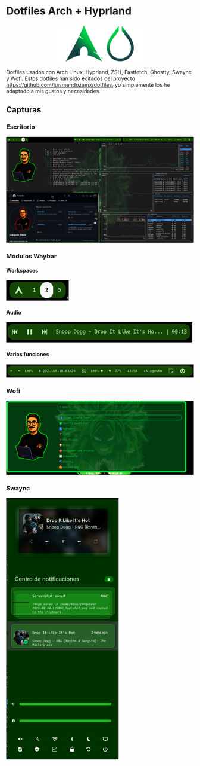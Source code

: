 # Dotfiles Arch + Hyprland

<p style="text-align:center;"><img src="img/arch-hypr-green.png" style="width: 50%;"></p>


Dotfiles usados con Arch Linux, Hyprland, ZSH, Fastfetch, Ghostty, Swaync y Wofi.
Estos dotfiles han sido editados del proyecto https://github.com/luismendozamx/dotfiles, yo simplemente los he adaptado a mis gustos y necesidades.
## Capturas

### Escritorio
![Escritorio Arch + Hyprland](img/escritorio-green.png)

### Módulos Waybar

#### Workspaces
![Workspaces Waybar](img/workspaces-green.png)
#### Audio
![Audio Waybar](img/audio-waybar-green.png)
#### Varias funciones
![Módulo Waybar](img/right-module-green.png)

### Wofi

![Wofi_screenshot](img/wofi2-green.png)

### Swaync

<img src="img/swaync-green.png" style="height: 700px;">